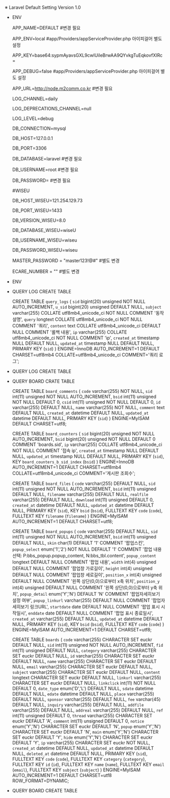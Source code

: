※ Laravel Default Setting Version 1.0

- ENV

    APP_NAME=DEFAULT #변경 필요

    APP_ENV=local #app/Providers/appServiceProvider.php 아이피걸어 별도 설정

    APP_KEY=base64:sypmAyavsGXL9cwlUileBrwAA9QYvkgTuEqkovfXIRc=

    APP_DEBUG=false #app/Providers/appServiceProvider.php 아이피걸어 별도 설정 

    APP_URL=http://node.m2comm.co.kr #변경 필요

    LOG_CHANNEL=daily

    LOG_DEPRECATIONS_CHANNEL=null

    LOG_LEVEL=debug

    DB_CONNECTION=mysql

    DB_HOST=127.0.0.1

    DB_PORT=3306

    DB_DATABASE=laravel #변경 필요

    DB_USERNAME=root #변경 필요

    DB_PASSWORD= #변경 필요

    #WISEU
    
    DB_HOST_WISEU=121.254.129.73

    DB_PORT_WISEU=1433

    DB_VERSION_WISEU=8.0

    DB_DATABASE_WISEU=wiseU

    DB_USERNAME_WISEU=wiseu

    DB_PASSWORD_WISEU=wiseu

    MASTER_PASSWORD = "master123!@#" #별도 변경

    ECARE_NUMBER = "" #별도 변경

- ENV

- QUERY LOG CREATE TABLE

    CREATE TABLE `query_logs` (
    `sid` bigint(20) unsigned NOT NULL AUTO_INCREMENT,
    `u_sid` bigint(20) unsigned DEFAULT NULL,
    `subject` varchar(255) COLLATE utf8mb4_unicode_ci NOT NULL COMMENT '동작 설명',
    `query` longtext COLLATE utf8mb4_unicode_ci NOT NULL COMMENT '쿼리',
    `content` text COLLATE utf8mb4_unicode_ci DEFAULT NULL COMMENT '롤백 내용',
    `ip` varchar(255) COLLATE utf8mb4_unicode_ci NOT NULL COMMENT 'ip',
    `created_at` timestamp NULL DEFAULT NULL,
    `updated_at` timestamp NULL DEFAULT NULL,
    PRIMARY KEY (`sid`)
    ) ENGINE=InnoDB AUTO_INCREMENT=1 DEFAULT CHARSET=utf8mb4 COLLATE=utf8mb4_unicode_ci COMMENT='쿼리 로그';

- QUERY LOG CREATE TABLE

- QUERY BOARD CRATE TABLE

    CREATE TABLE `board_comments` (
    `code` varchar(255) NOT NULL,
    `sid` int(11) unsigned NOT NULL AUTO_INCREMENT,
    `bsid` int(11) unsigned NOT NULL DEFAULT 0,
    `csid` int(11) unsigned NOT NULL DEFAULT 0,
    `id` varchar(255) DEFAULT NULL,
    `name` varchar(255) NOT NULL,
    `comment` text DEFAULT NULL,
    `created_at` datetime DEFAULT NULL,
    `updated_at` datetime DEFAULT NULL,
    PRIMARY KEY (`sid`)
    ) ENGINE=MyISAM DEFAULT CHARSET=utf8;

    CREATE TABLE `board_counters` (
    `sid` bigint(20) unsigned NOT NULL AUTO_INCREMENT,
    `bsid` bigint(20) unsigned NOT NULL DEFAULT 0 COMMENT 'boards.sid',
    `ip` varchar(255) COLLATE utf8mb4_unicode_ci NOT NULL COMMENT '접속 ip',
    `created_at` timestamp NULL DEFAULT NULL,
    `updated_at` timestamp NULL DEFAULT NULL,
    PRIMARY KEY (`sid`),
    KEY `board_counters_b_sid_index` (`bsid`)
    ) ENGINE=InnoDB AUTO_INCREMENT=1 DEFAULT CHARSET=utf8mb4 COLLATE=utf8mb4_unicode_ci COMMENT='게시판 조회수';

    CREATE TABLE `board_files` (
    `code` varchar(255) DEFAULT NULL,
    `sid` int(11) unsigned NOT NULL AUTO_INCREMENT,
    `bsid` int(11) unsigned DEFAULT NULL,
    `filename` varchar(255) DEFAULT NULL,
    `realfile` varchar(255) DEFAULT NULL,
    `download` int(11) unsigned DEFAULT 0,
    `created_at` datetime DEFAULT NULL,
    `updated_at` datetime DEFAULT NULL,
    PRIMARY KEY (`sid`),
    KEY `bsid` (`bsid`),
    FULLTEXT KEY `code` (`code`),
    FULLTEXT KEY `filename` (`filename`)
    ) ENGINE=MyISAM AUTO_INCREMENT=1 DEFAULT CHARSET=utf8;

    CREATE TABLE `board_popups` (
    `code` varchar(255) DEFAULT NULL,
    `sid` int(11) unsigned NOT NULL AUTO_INCREMENT,
    `bsid` int(11) unsigned DEFAULT NULL,
    `skin` char(1) DEFAULT '1' COMMENT '팝업스킨',
    `popup_select` enum('1','2') NOT NULL DEFAULT '1' COMMENT '팝업 내용 선택:     P:bbs_popup.popup_content, N:bbs_tbl.content',
    `popup_content` longtext DEFAULT NULL COMMENT '팝업 내용',
    `width` int(4) unsigned DEFAULT NULL COMMENT '팝업창 가로길이',
    `height` int(4) unsigned DEFAULT NULL COMMENT '팝업창 세로길이',
    `position_x` int(4) unsigned DEFAULT NULL COMMENT '왼쪽 상단(0,0)으로부터 x축 위치',
    `position_y` int(4) unsigned DEFAULT NULL COMMENT '왼쪽 상단(0,0)으로부터 y축 위치',
    `popup_detail` enum('Y','N') DEFAULT 'N' COMMENT '팝업자세히보기 설정 여부',
    `popup_linkurl` varchar(255) DEFAULT NULL COMMENT '팝업자세히보기 링크URL',
    `startdate` date DEFAULT NULL COMMENT '팝업 표시 시작일시',
    `enddate` date DEFAULT NULL COMMENT '팝업 표시 종료일시',
    `created_at` varchar(255) DEFAULT NULL,
    `updated_at` datetime DEFAULT NULL,
    PRIMARY KEY (`sid`),
    KEY `bsid` (`bsid`),
    FULLTEXT KEY `code` (`code`)
    ) ENGINE=MyISAM AUTO_INCREMENT=1 DEFAULT CHARSET=utf8;

    CREATE TABLE `boards` (
    `code` varchar(255) CHARACTER SET euckr DEFAULT NULL,
    `sid` int(11) unsigned NOT NULL AUTO_INCREMENT,
    `fid` int(11) unsigned DEFAULT NULL,
    `category` varchar(255) CHARACTER SET euckr DEFAULT NULL,
    `id` varchar(255) CHARACTER SET euckr DEFAULT NULL,
    `name` varchar(255) CHARACTER SET euckr DEFAULT NULL,
    `email` varchar(255) CHARACTER SET euckr DEFAULT NULL,
    `subject` varchar(255) CHARACTER SET euckr DEFAULT NULL,
    `content` longtext CHARACTER SET euckr DEFAULT NULL,
    `linkurl` varchar(255) CHARACTER SET euckr DEFAULT NULL,
    `linkclick` int(11) NOT NULL DEFAULT 0,
    `date_type` enum('D','L') DEFAULT NULL,
    `sdate` datetime DEFAULT NULL,
    `edate` datetime DEFAULT NULL,
    `place` varchar(255) DEFAULT NULL,
    `sponsor` varchar(255) DEFAULT NULL,
    `fee` varchar(45) DEFAULT NULL,
    `inquiry` varchar(255) DEFAULT NULL,
    `addfile` varchar(255) DEFAULT NULL,
    `addreal` varchar(255) DEFAULT NULL,
    `ref` int(11) unsigned DEFAULT 0,
    `thread` varchar(255) CHARACTER SET euckr DEFAULT 'A',
    `comment` int(11) unsigned DEFAULT 0,
    `notice` enum('Y','N') CHARACTER SET euckr DEFAULT 'N',
    `popup` enum('Y','N') CHARACTER SET euckr DEFAULT 'N',
    `main` enum('Y','N') CHARACTER SET euckr DEFAULT 'Y',
    `hide` enum('Y','N') CHARACTER SET euckr DEFAULT 'Y',
    `ip` varchar(255) CHARACTER SET euckr NOT NULL,
    `created_at` datetime DEFAULT NULL,
    `updated_at` datetime DEFAULT NULL,
    `deleted_at` datetime DEFAULT NULL,
    PRIMARY KEY (`sid`),
    FULLTEXT KEY `code` (`code`),
    FULLTEXT KEY `category` (`category`),
    FULLTEXT KEY `id` (`id`),
    FULLTEXT KEY `name` (`name`),
    FULLTEXT KEY `email` (`email`),
    FULLTEXT KEY `subject` (`subject`)
    ) ENGINE=MyISAM AUTO_INCREMENT=1 DEFAULT CHARSET=utf8 ROW_FORMAT=DYNAMIC;


- QUERY BOARD CREATE TABLE